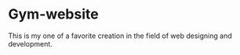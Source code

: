 # Gym-website
This is my one of a favorite creation in the field of web designing and development. 
